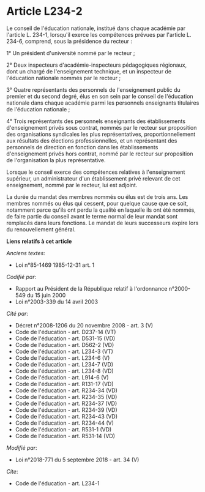 # Article L234-2

Le conseil de l'éducation nationale, institué dans chaque académie par l'article L. 234-1, lorsqu'il exerce les compétences
prévues par l'article L. 234-6, comprend, sous la présidence du recteur :

1° Un président d'université nommé par le recteur ;

2° Deux inspecteurs d'académie-inspecteurs pédagogiques régionaux, dont un chargé de l'enseignement technique, et un
inspecteur de l'éducation nationale nommés par le recteur ;

3° Quatre représentants des personnels de l'enseignement public du premier et du second degré, élus en son sein par le
conseil de l'éducation nationale dans chaque académie parmi les personnels enseignants titulaires de l'éducation nationale ;

4° Trois représentants des personnels enseignants des établissements d'enseignement privés sous contrat, nommés par le
recteur sur proposition des organisations syndicales les plus représentatives, proportionnellement aux résultats des
élections professionnelles, et un représentant des personnels de direction en fonction dans les établissements d'enseignement
privés hors contrat, nommé par le recteur sur proposition de l'organisation la plus représentative.

Lorsque le conseil exerce des compétences relatives à l'enseignement supérieur, un administrateur d'un établissement privé
relevant de cet enseignement, nommé par le recteur, lui est adjoint.

La durée du mandat des membres nommés ou élus est de trois ans. Les membres nommés ou élus qui cessent, pour quelque cause
que ce soit, notamment parce qu'ils ont perdu la qualité en laquelle ils ont été nommés, de faire partie du conseil avant le
terme normal de leur mandat sont remplacés dans leurs fonctions. Le mandat de leurs successeurs expire lors du renouvellement
général.

**Liens relatifs à cet article**

_Anciens textes_:

  - Loi n°85-1469 1985-12-31 art. 1

_Codifié par_:

  - Rapport au Président de la République relatif à l'ordonnance n°2000-549 du 15 juin 2000
  - Loi n°2003-339 du 14 avril 2003

_Cité par_:

  - Décret n°2008-1206 du 20 novembre 2008 - art. 3 (V)
  - Code de l'éducation - art. D237-14 (VT)
  - Code de l'éducation - art. D531-15 (VD)
  - Code de l'éducation - art. D562-2 (VD)
  - Code de l'éducation - art. L234-3 (VT)
  - Code de l'éducation - art. L234-6 (V)
  - Code de l'éducation - art. L234-7 (VD)
  - Code de l'éducation - art. L234-8 (VD)
  - Code de l'éducation - art. L914-6 (V)
  - Code de l'éducation - art. R131-17 (VD)
  - Code de l'éducation - art. R234-34 (VD)
  - Code de l'éducation - art. R234-35 (VD)
  - Code de l'éducation - art. R234-37 (VD)
  - Code de l'éducation - art. R234-39 (VD)
  - Code de l'éducation - art. R234-43 (VD)
  - Code de l'éducation - art. R234-44 (V)
  - Code de l'éducation - art. R531-1 (VD)
  - Code de l'éducation - art. R531-14 (VD)

_Modifié par_:

  - Loi n°2018-771 du 5 septembre 2018 - art. 34 (V)

_Cite_:

  - Code de l'éducation - art. L234-1
